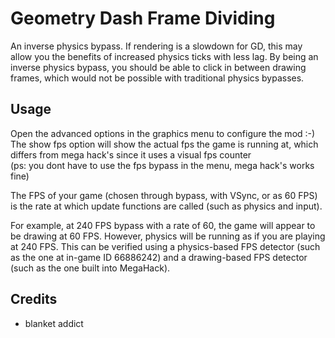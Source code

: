 # Geometry Dash Frame Dividing

An inverse physics bypass. If rendering is a slowdown for GD, this may allow you the benefits of increased physics ticks with less lag. By being an inverse physics bypass, you should be able to click in between drawing frames, which would not be possible with traditional physics bypasses.

## Usage

Open the advanced options in the graphics menu to configure the mod :-) \
The show fps option will show the actual fps the game is running at, which differs from mega hack's since it uses a visual fps counter \
(ps: you dont have to use the fps bypass in the menu, mega hack's works fine)

The FPS of your game (chosen through bypass, with VSync, or as 60 FPS) is the rate at which update functions are called (such as physics and input).

For example, at 240 FPS bypass with a rate of 60, the game will appear to be drawing at 60 FPS. However, physics will be running as if you are playing at 240 FPS. This can be verified using a physics-based FPS detector (such as the one at in-game ID 66886242) and a drawing-based FPS detector (such as the one built into MegaHack).

## Credits

* blanket addict
